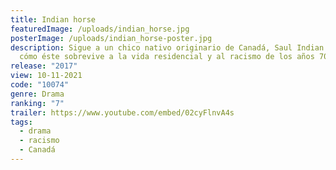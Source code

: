 ```yaml
---
title: Indian horse
featuredImage: /uploads/indian_horse.jpg
posterImage: /uploads/indian_horse-poster.jpg
description: Sigue a un chico nativo originario de Canadá, Saul Indian Horse, y
  cómo éste sobrevive a la vida residencial y al racismo de los años 70.
release: "2017"
view: 10-11-2021
code: "10074"
genre: Drama
ranking: "7"
trailer: https://www.youtube.com/embed/02cyFlnvA4s
tags:
  - drama
  - racismo
  - Canadá
---
```

